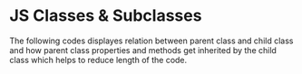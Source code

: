 # JS Classes & Subclasses

The following codes displayes relation between parent class and child class and how parent class properties and methods get inherited by the child class which helps to reduce length of the code. 
